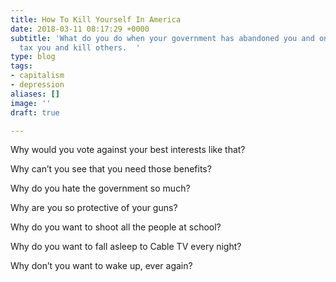 ```yaml
---
title: How To Kill Yourself In America
date: 2018-03-11 08:17:29 +0000
subtitle: 'What do you do when your government has abandoned you and only exists to
  tax you and kill others.  '
type: blog
tags:
- capitalism
- depression
aliases: []
image: ''
draft: true

---
```

Why would you vote against your best interests like that?

Why can’t you see that you need those benefits?

Why do you hate the government so much?

Why are you so protective of your guns?

Why do you want to shoot all the people at school?

Why do you want to fall asleep to Cable TV every night?

Why don’t you want to wake up, ever again?

